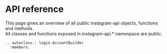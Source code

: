 # API reference

This page gives an overview of all public instagram-api objects, functions and methods.\
All classes and functions exposed in instagram-api.* namespace are public.

```{eval-rst}
.. autoclass:: login.AccountBuilder
  :members:
```
